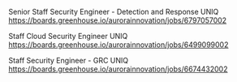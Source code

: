 Senior Staff Security Engineer - Detection and Response UNIQ https://boards.greenhouse.io/aurorainnovation/jobs/6797057002

Staff Cloud Security Engineer UNIQ https://boards.greenhouse.io/aurorainnovation/jobs/6499099002

Staff Security Engineer - GRC UNIQ https://boards.greenhouse.io/aurorainnovation/jobs/6674432002

